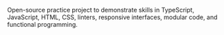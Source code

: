 <!-- This is a Frontend Mentor practice project -->
Open-source practice project to demonstrate skills in TypeScript, JavaScript, HTML, CSS, linters, responsive interfaces, modular code, and functional programming.
